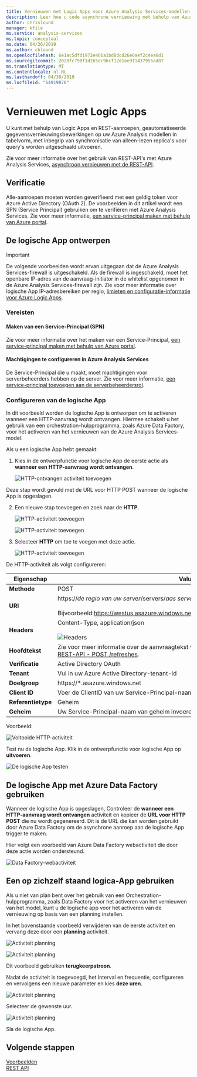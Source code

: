```yaml
---
title: Vernieuwen met Logic Apps voor Azure Analysis Services-modellen | Microsoft Docs
description: Leer hoe u code asynchrone vernieuwing met behulp van Azure Logic Apps.
author: chrislound
manager: kfile
ms.service: analysis-services
ms.topic: conceptual
ms.date: 04/26/2019
ms.author: chlound
ms.openlocfilehash: 6e1ac5dfd1972e406a1bd8dcd26e6aef2c4ea6d1
ms.sourcegitcommit: 2028fc790f1d265dc96cf12d1ee9f1437955ad87
ms.translationtype: MT
ms.contentlocale: nl-NL
ms.lasthandoff: 04/30/2019
ms.locfileid: "64919870"
---
```

# <a name="refresh-with-logic-apps"></a>Vernieuwen met Logic Apps

U kunt met behulp van Logic Apps en REST-aanroepen, geautomatiseerde gegevensvernieuwingsbewerkingen op uw Azure Analysis modellen in tabelvorm, met inbegrip van synchronisatie van alleen-lezen replica's voor query's worden uitgeschaald uitvoeren.

Zie voor meer informatie over het gebruik van REST-API's met Azure Analysis Services, [asynchroon vernieuwen met de REST-API](analysis-services-async-refresh.md).

## <a name="authentication"></a>Verificatie

Alle-aanroepen moeten worden geverifieerd met een geldig token voor Azure Active Directory (OAuth 2).  De voorbeelden in dit artikel wordt een SPN (Service Principal) gebruiken om te verifiëren met Azure Analysis Services. Zie voor meer informatie, [een service-principal maken met behulp van Azure portal](../active-directory/develop/howto-create-service-principal-portal.md).

## <a name="design-the-logic-app"></a>De logische App ontwerpen

> [!IMPORTANT]
> De volgende voorbeelden wordt ervan uitgegaan dat de Azure Analysis Services-firewall is uitgeschakeld.  Als de firewall is ingeschakeld, moet het openbare IP-adres van de aanvraag-initiator in de whitelist opgenomen in de Azure Analysis Services-firewall zijn. Zie voor meer informatie over logische App IP-adresbereiken per regio, [limieten en configuratie-informatie voor Azure Logic Apps](../logic-apps/logic-apps-limits-and-config.md#firewall-configuration-ip-addresses).

### <a name="prerequisites"></a>Vereisten

#### <a name="create-a-service-principal-spn"></a>Maken van een Service-Principal (SPN)

Zie voor meer informatie over het maken van een Service-Principal, [een service-principal maken met behulp van Azure portal](../active-directory/develop/howto-create-service-principal-portal.md).

#### <a name="configure-permissions-in-azure-analysis-services"></a>Machtigingen te configureren in Azure Analysis Services
 
De Service-Principal die u maakt, moet machtigingen voor serverbeheerders hebben op de server. Zie voor meer informatie, [een service-principal toevoegen aan de serverbeheerdersrol](analysis-services-addservprinc-admins.md).

### <a name="configure-the-logic-app"></a>Configureren van de logische App

In dit voorbeeld worden de logische App is ontworpen om te activeren wanneer een HTTP-aanvraag wordt ontvangen. Hiermee schakelt u het gebruik van een orchestration-hulpprogramma, zoals Azure Data Factory, voor het activeren van het vernieuwen van de Azure Analysis Services-model.

Als u een logische App hebt gemaakt:

1. Kies in de ontwerpfunctie voor logische App de eerste actie als **wanneer een HTTP-aanvraag wordt ontvangen**.

   ![HTTP-ontvangen activiteit toevoegen](./media/analysis-services-async-refresh-logic-app/1.png)

Deze stap wordt gevuld met de URL voor HTTP POST wanneer de logische App is opgeslagen.

2. Een nieuwe stap toevoegen en zoek naar de **HTTP**.  

   ![HTTP-activiteit toevoegen](./media/analysis-services-async-refresh-logic-app/9.png)

   ![HTTP-activiteit toevoegen](./media/analysis-services-async-refresh-logic-app/10.png)

3. Selecteer **HTTP** om toe te voegen met deze actie.

   ![HTTP-activiteit toevoegen](./media/analysis-services-async-refresh-logic-app/2.png)

De HTTP-activiteit als volgt configureren:

|Eigenschap  |Value  |
|---------|---------|
|**Methode**     |POST         |
|**URI**     | https://*de regio van uw server*/servers/*aas servernaam*/models/*de databasenaam van uw*/ <br /> <br /> Bijvoorbeeld:https://westus.asazure.windows.net/servers/myserver/models/AdventureWorks/|
|**Headers**     |   Content-Type, application/json <br /> <br />  ![Headers](./media/analysis-services-async-refresh-logic-app/6.png)    |
|**Hoofdtekst**     |   Zie voor meer informatie over de aanvraagtekst vormen, [asynchroon vernieuwen met de REST-API - POST /refreshes](analysis-services-async-refresh.md#post-refreshes). |
|**Verificatie**     |Active Directory OAuth         |
|**Tenant**     |Vul in uw Azure Active Directory-tenant-id         |
|**Doelgroep**     |https://*.asazure.windows.net         |
|**Client ID**     |Voer de ClientID van uw Service-Principal-naam         |
|**Referentietype**     |Geheim         |
|**Geheim**     |Uw Service-Principal-naam van geheim invoeren         |

Voorbeeld:

![Voltooide HTTP-activiteit](./media/analysis-services-async-refresh-logic-app/7.png)

Test nu de logische App.  Klik in de ontwerpfunctie voor logische App op **uitvoeren**.

![De logische App testen](./media/analysis-services-async-refresh-logic-app/8.png)

## <a name="consume-the-logic-app-with-azure-data-factory"></a>De logische App met Azure Data Factory gebruiken

Wanneer de logische App is opgeslagen, Controleer de **wanneer een HTTP-aanvraag wordt ontvangen** activiteit en kopieer de **URL voor HTTP POST** die nu wordt gegenereerd.  Dit is de URL die kan worden gebruikt door Azure Data Factory om de asynchrone aanroep aan de logische App trigger te maken.

Hier volgt een voorbeeld van Azure Data Factory webactiviteit die door deze actie worden ondersteund.

![Data Factory-webactiviteit](./media/analysis-services-async-refresh-logic-app/11.png)

## <a name="use-a-self-contained-logic-app"></a>Een op zichzelf staand logica-App gebruiken

Als u niet van plan bent over het gebruik van een Orchestration-hulpprogramma, zoals Data Factory voor het activeren van het vernieuwen van het model, kunt u de logische app voor het activeren van de vernieuwing op basis van een planning instellen.

In het bovenstaande voorbeeld verwijderen van de eerste activiteit en vervang deze door een **planning** activiteit.

![Activiteit planning](./media/analysis-services-async-refresh-logic-app/12.png)

![Activiteit planning](./media/analysis-services-async-refresh-logic-app/13.png)

Dit voorbeeld gebruiken **terugkeerpatroon**.

Nadat de activiteit is toegevoegd, het Interval en frequentie, configureren en vervolgens een nieuwe parameter en kies **deze uren**.

![Activiteit planning](./media/analysis-services-async-refresh-logic-app/16.png)

Selecteer de gewenste uur.

![Activiteit planning](./media/analysis-services-async-refresh-logic-app/15.png)

Sla de logische App.

## <a name="next-steps"></a>Volgende stappen

[Voorbeelden](analysis-services-samples.md)  
[REST API](https://docs.microsoft.com/rest/api/analysisservices/servers)
